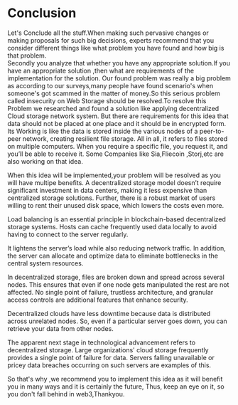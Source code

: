 # Conclusion

Let's Conclude all the stuff.When making such pervasive changes or making proposals for such big decisions, experts recommend that you consider different things like 
what problem you have found and how big is that problem.  
Secondly you analyze that whether you have any appropriate solution.If you have an appropriate solution ,then what are requirements of the implementation   for the solution.
Our found problem was really a big problem as according to our surveys,many people have found scenario's when someone's got scammed in the matter of money.So this serious problem 
called insecurity on Web Storage should be resolved.To resolve this Problem we researched and found a solution like applying decentralized Cloud storage   network system.
But there are requirements for this idea that data should not be placed at one place and it should be in encrypted form. 
Its Working is like the data is stored inside the various nodes of a peer-to-peer network, creating resilient file storage. All in all, it refers to files stored on multiple computers. When you require a specific file, you request it, and you’ll be able to receive it.
Some Companies like Sia,Fliecoin ,Storj,etc are also working on that idea. 

When this idea will be implemented,your problem will be resolved as you will have multipe benefits. 
A decentralized storage model doesn’t require significant investment in data centers, making it less expensive than centralized storage solutions. Further, there is a robust market of users willing to rent their unused disk space, which lowers the costs even more. 

Load balancing is an essential principle in blockchain-based decentralized storage systems. Hosts can cache frequently used data locally to avoid having to connect to the server regularly.  

It lightens the server’s load while also reducing network traffic. In addition, the server can allocate and optimize data to eliminate bottlenecks in the central system resources.  

In decentralized storage, files are broken down and spread across several nodes. This ensures that even if one node gets manipulated the rest are not affected. No single point of failure, trustless architecture, and granular access controls are additional features that enhance security.  

Decentralized clouds have less downtime because data is distributed across unrelated nodes. So, even if a particular server goes down, you can retrieve your data from other nodes.  

The apparent next stage in technological advancement refers to decentralized storage. Large organizations' cloud storage frequently provides a single point of failure for data. Servers falling unavailable or pricey data breaches occurring on such servers are examples of this.  

So that's why ,we recommend you to implement this idea as it will benefit you in many ways and it is certainly the future, Thus, keep an eye on it, so you don't fall behind in web3,Thankyou.  
